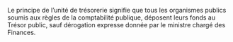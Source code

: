 Le principe de l’unité de trésorerie signifie que tous les organismes publics soumis aux règles de la comptabilité publique, déposent leurs fonds au Trésor public, sauf dérogation expresse donnée par le ministre chargé des Finances.